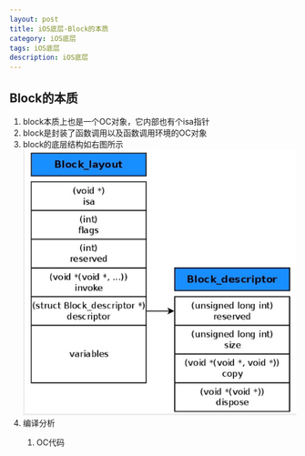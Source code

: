 ```yaml
---
layout: post
title: iOS底层-Block的本质
category: iOS底层
tags: iOS底层
description: iOS底层
---
```


## Block的本质
1. block本质上也是一个OC对象，它内部也有个isa指针
2. block是封装了函数调用以及函数调用环境的OC对象
3. block的底层结构如右图所示
    ![图1](https://raw.githubusercontent.com/zhoghua123/imgsBed/master/diceng12.png)
4. 编译分析
    1. OC代码
        
        ```
        
        ```


